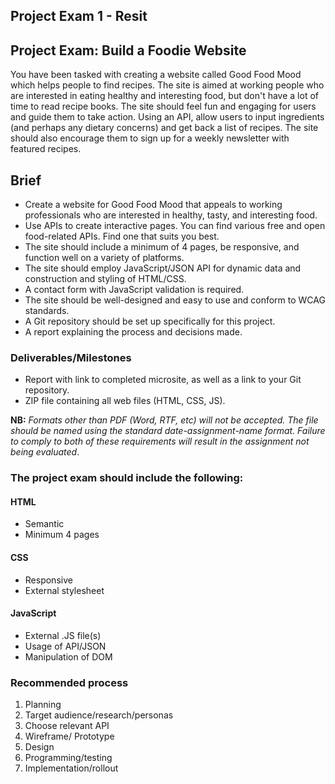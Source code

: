 ## Project Exam 1 - Resit

## Project Exam: Build a Foodie Website
You have been tasked with creating a website called Good Food Mood which helps people to find recipes. The site is aimed at working people who are interested in eating healthy and interesting food, but don't have a lot of time to read recipe books. The site should feel fun and engaging for
users and guide them to take action. Using an API, allow users to input ingredients (and perhaps any dietary concerns) and get back a list
of recipes. The site should also encourage them to sign up for a weekly newsletter with featured recipes. 

## Brief
-	Create a website for Good Food Mood that appeals to working professionals who are interested in healthy, tasty, and interesting food.
-	Use APIs to create interactive pages. You can find various free and open food-related APIs. Find one that suits you best.
-	The site should include a minimum of 4 pages, be responsive, and function well on a variety of platforms.
-	The site should employ JavaScript/JSON API for dynamic data and construction and styling of
HTML/CSS.
-	A contact form with JavaScript validation is required.
-	The site should be well-designed and easy to use and conform to WCAG standards.
-	A Git repository should be set up specifically for this project.
-	A report explaining the process and decisions made.

### Deliverables/Milestones
-	Report with link to completed microsite, as well as a link to your Git repository.
-	ZIP file containing all web files (HTML, CSS, JS).

**NB:** *Formats other than PDF (Word, RTF, etc) will not be accepted. The file should be named using the standard date-assignment-name format. Failure to comply to both of these requirements will result in the assignment not being evaluated*.

### The project exam should include the following:
#### HTML 
-	Semantic
-	Minimum 4 pages
#### CSS 
-	Responsive
-	External stylesheet
#### JavaScript  
-	External .JS file(s)
-	Usage of API/JSON
-	Manipulation of DOM

### Recommended process
1.	Planning
2.	Target audience/research/personas
3.	Choose relevant API 
4.	Wireframe/ Prototype
5.	Design
6.	Programming/testing
7.	Implementation/rollout
